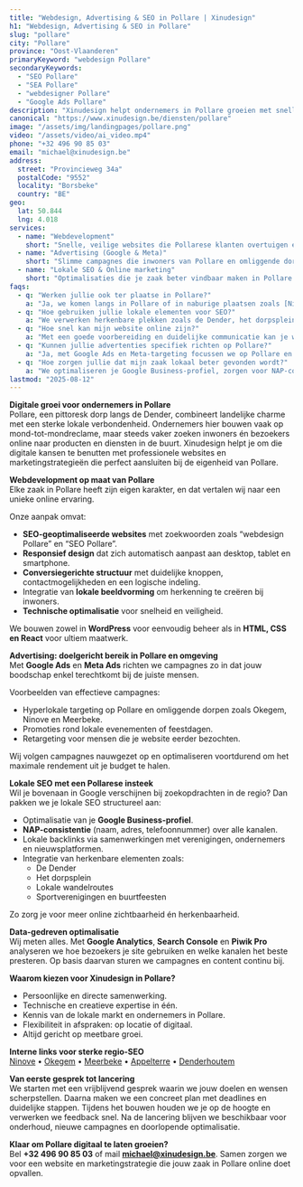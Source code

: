 ```yaml
---
title: "Webdesign, Advertising & SEO in Pollare | Xinudesign"
h1: "Webdesign, Advertising & SEO in Pollare"
slug: "pollare"
city: "Pollare"
province: "Oost-Vlaanderen"
primaryKeyword: "webdesign Pollare"
secondaryKeywords:
  - "SEO Pollare"
  - "SEA Pollare"
  - "webdesigner Pollare"
  - "Google Ads Pollare"
description: "Xinudesign helpt ondernemers in Pollare groeien met snelle websites, doelgerichte advertentiecampagnes en lokale SEO-strategieën die inspelen op de eigenheid van het dorp."
canonical: "https://www.xinudesign.be/diensten/pollare"
image: "/assets/img/landingpages/pollare.png"
video: "/assets/video/ai_video.mp4"
phone: "+32 496 90 85 03"
email: "michael@xinudesign.be"
address:
  street: "Provincieweg 34a"
  postalCode: "9552"
  locality: "Borsbeke"
  country: "BE"
geo:
  lat: 50.844
  lng: 4.018
services:
  - name: "Webdevelopment"
    short: "Snelle, veilige websites die Pollarese klanten overtuigen en converteren."
  - name: "Advertising (Google & Meta)"
    short: "Slimme campagnes die inwoners van Pollare en omliggende dorpen gericht bereiken."
  - name: "Lokale SEO & Online marketing"
    short: "Optimalisaties die je zaak beter vindbaar maken in Pollare en omgeving."
faqs:
  - q: "Werken jullie ook ter plaatse in Pollare?"
    a: "Ja, we komen langs in Pollare of in naburige plaatsen zoals [Ninove](/diensten/ninove), [Okegem](/diensten/okegem) en [Meerbeke](/diensten/meerbeke). Online afspraken zijn ook mogelijk."
  - q: "Hoe gebruiken jullie lokale elementen voor SEO?"
    a: "We verwerken herkenbare plekken zoals de Dender, het dorpsplein en evenementen van lokale verenigingen in teksten, meta-data en visuals."
  - q: "Hoe snel kan mijn website online zijn?"
    a: "Met een goede voorbereiding en duidelijke communicatie kan je website doorgaans binnen 2 tot 4 weken live gaan."
  - q: "Kunnen jullie advertenties specifiek richten op Pollare?"
    a: "Ja, met Google Ads en Meta-targeting focussen we op Pollare en omliggende regio’s, zodat jouw boodschap exact de juiste doelgroep bereikt."
  - q: "Hoe zorgen jullie dat mijn zaak lokaal beter gevonden wordt?"
    a: "We optimaliseren je Google Business-profiel, zorgen voor NAP-consistentie en bouwen lokale backlinks rond zoekwoorden zoals 'webdesigner Pollare'."
lastmod: "2025-08-12"
---
```


**Digitale groei voor ondernemers in Pollare**  
Pollare, een pittoresk dorp langs de Dender, combineert landelijke charme met een sterke lokale verbondenheid. Ondernemers hier bouwen vaak op mond-tot-mondreclame, maar steeds vaker zoeken inwoners én bezoekers online naar producten en diensten in de buurt. Xinudesign helpt je om die digitale kansen te benutten met professionele websites en marketingstrategieën die perfect aansluiten bij de eigenheid van Pollare.

**Webdevelopment op maat van Pollare**  
Elke zaak in Pollare heeft zijn eigen karakter, en dat vertalen wij naar een unieke online ervaring.  

Onze aanpak omvat:  
- **SEO-geoptimaliseerde websites** met zoekwoorden zoals “webdesign Pollare” en “SEO Pollare”.  
- **Responsief design** dat zich automatisch aanpast aan desktop, tablet en smartphone.  
- **Conversiegerichte structuur** met duidelijke knoppen, contactmogelijkheden en een logische indeling.  
- Integratie van **lokale beeldvorming** om herkenning te creëren bij inwoners.  
- **Technische optimalisatie** voor snelheid en veiligheid.  

We bouwen zowel in **WordPress** voor eenvoudig beheer als in **HTML, CSS en React** voor ultiem maatwerk.

**Advertising: doelgericht bereik in Pollare en omgeving**  
Met **Google Ads** en **Meta Ads** richten we campagnes zo in dat jouw boodschap enkel terechtkomt bij de juiste mensen.  

Voorbeelden van effectieve campagnes:  
- Hyperlokale targeting op Pollare en omliggende dorpen zoals Okegem, Ninove en Meerbeke.  
- Promoties rond lokale evenementen of feestdagen.  
- Retargeting voor mensen die je website eerder bezochten.  

Wij volgen campagnes nauwgezet op en optimaliseren voortdurend om het maximale rendement uit je budget te halen.

**Lokale SEO met een Pollarese insteek**  
Wil je bovenaan in Google verschijnen bij zoekopdrachten in de regio? Dan pakken we je lokale SEO structureel aan:  
- Optimalisatie van je **Google Business-profiel**.  
- **NAP-consistentie** (naam, adres, telefoonnummer) over alle kanalen.  
- Lokale backlinks via samenwerkingen met verenigingen, ondernemers en nieuwsplatformen.  
- Integratie van herkenbare elementen zoals:  
  - De Dender  
  - Het dorpsplein  
  - Lokale wandelroutes  
  - Sportverenigingen en buurtfeesten  

Zo zorg je voor meer online zichtbaarheid én herkenbaarheid.

**Data-gedreven optimalisatie**  
Wij meten alles. Met **Google Analytics**, **Search Console** en **Piwik Pro** analyseren we hoe bezoekers je site gebruiken en welke kanalen het beste presteren. Op basis daarvan sturen we campagnes en content continu bij.

**Waarom kiezen voor Xinudesign in Pollare?**  
- Persoonlijke en directe samenwerking.  
- Technische en creatieve expertise in één.  
- Kennis van de lokale markt en ondernemers in Pollare.  
- Flexibiliteit in afspraken: op locatie of digitaal.  
- Altijd gericht op meetbare groei.

**Interne links voor sterke regio-SEO**  
[Ninove](/diensten/ninove) • [Okegem](/diensten/okegem) • [Meerbeke](/diensten/meerbeke) • [Appelterre](/diensten/appelterre) • [Denderhoutem](/diensten/denderhoutem)

**Van eerste gesprek tot lancering**  
We starten met een vrijblijvend gesprek waarin we jouw doelen en wensen scherpstellen. Daarna maken we een concreet plan met deadlines en duidelijke stappen. Tijdens het bouwen houden we je op de hoogte en verwerken we feedback snel. Na de lancering blijven we beschikbaar voor onderhoud, nieuwe campagnes en doorlopende optimalisatie.

**Klaar om Pollare digitaal te laten groeien?**  
Bel **+32 496 90 85 03** of mail **[michael@xinudesign.be](mailto:michael@xinudesign.be)**. Samen zorgen we voor een website en marketingstrategie die jouw zaak in Pollare online doet opvallen.
